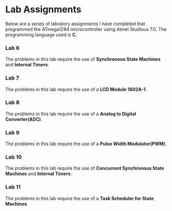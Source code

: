 # Lab Assignments

Below are a series of labratory assignments I have completed that programmed the ATmega1284 microcontroller using Atmel Studious 7.0. The programming language used is **C**.

### Lab 6
The problems in this lab require the use of **Synchronous State Machines** and **Internal Timers**.

### Lab 7 
The problems in this lab require the use of a **LCD Module 1602A-1**.

### Lab 8 
The problems in this lab require the use of a **Analog to Digital Converter(ADC)**.

### Lab 9
The problems in this lab require the use of a **Pulse Width Modulator(PWM)**.

### Lab 10 
The problems in this lab require the use of **Concurrent Synchronous State Machines** and **Internal Timers**.

### Lab 11 
The problems in this lab require the use of a **Task Scheduler for State Machines**.
